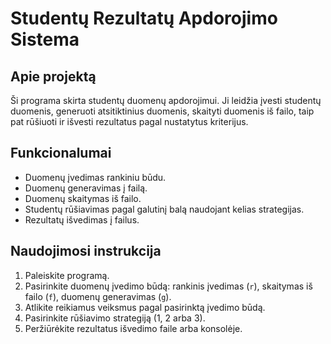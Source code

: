 # Studentų Rezultatų Apdorojimo Sistema

## Apie projektą
Ši programa skirta studentų duomenų apdorojimui. Ji leidžia įvesti studentų duomenis, generuoti atsitiktinius duomenis, skaityti duomenis iš failo, taip pat rūšiuoti ir išvesti rezultatus pagal nustatytus kriterijus.

## Funkcionalumai
- Duomenų įvedimas rankiniu būdu.
- Duomenų generavimas į failą.
- Duomenų skaitymas iš failo.
- Studentų rūšiavimas pagal galutinį balą naudojant kelias strategijas.
- Rezultatų išvedimas į failus.

## Naudojimosi instrukcija
1. Paleiskite programą.
2. Pasirinkite duomenų įvedimo būdą: rankinis įvedimas (`r`), skaitymas iš failo (`f`), duomenų generavimas (`g`).
3. Atlikite reikiamus veiksmus pagal pasirinktą įvedimo būdą.
4. Pasirinkite rūšiavimo strategiją (1, 2 arba 3).
5. Peržiūrėkite rezultatus išvedimo faile arba konsolėje.
